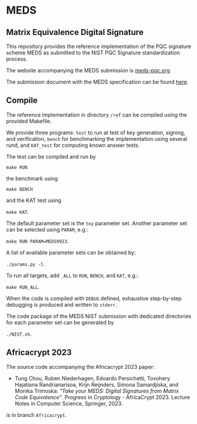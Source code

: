 # MEDS
## Matrix Equivalence Digital Signature

This repository provides the reference implementation of the PQC signature scheme MEDS
as submitted to the NIST PQC Signature standardization process.

The website accompanying the MEDS submission is [meds-pqc.org](https://www.meds-pqc.org/).

The submission document with the MEDS specification can be found [here](https://www.meds-pqc.org/spec/MEDS-2023-05-31.pdf).

## Compile

The reference implementation in directory `/ref` can be compiled
using the provided Makefile.

We provide three programs:
`test` to run at test of key generation, signing, and verification,
`bench` for benchmarking the implementation using several rund, and
`KAT_test` for computing known answer tests.

The test can be compiled and run by

`make RUN`

the benchmark using

`make BENCH`

and the KAT test using

`make KAT`.

The default parameter set is the `toy` parameter set. Another parameter set can be selected using `PARAM`, e.g.:

`make RUN PARAM=MEDS9923`.

A list of available parameter sets can be obtained by:

`./params.py -l`.

To run all targets, add `_ALL` to `RUN`, `BENCH`, and `KAT`, e.g.:

`make RUN_ALL`.

When the code is compiled with `DEBUG` defined, exhaustive step-by-step debugging is produced and written to `stderr`.

The code package of the MEDS NIST submission with dedicated directories for each parameter set can be generated by

`./NIST.sh`.

## Africacrypt 2023

The source code accompanying the Africacrypt 2023 paper:

- Tung Chou, Ruben Niederhagen, Edoardo Persichetti,
  Tovohery Hajatiana Randrianarisoa, Krijn Reijnders, Simona Samardjiska,
  and Monika Trimoska:
  *"Take your MEDS: Digital Signatures from Matrix Code Equivalence"*.
  Progress in Cryptology - AfricaCrypt 2023.
  Lecture Notes in Computer Science, Springer, 2023.

is in branch `Africacrypt`.

